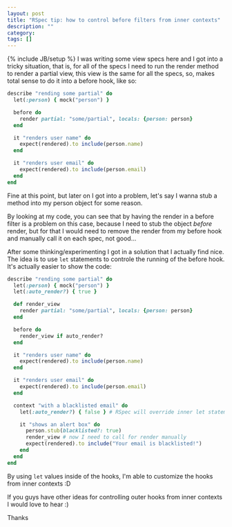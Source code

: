 ```yaml
---
layout: post
title: "RSpec tip: how to control before filters from inner contexts"
description: ""
category: 
tags: []
---
```

{% include JB/setup %}
I was writing some view specs here and I got into a tricky situation, that is,
for all of the specs I need to run the render method to render a partial view,
this view is the same for all the specs, so, makes total sense to do it into
a before hook, like so:

```ruby
describe "rending some partial" do
  let(:person) { mock("person") }

  before do
    render partial: "some/partial", locals: {person: person}
  end

  it "renders user name" do
    expect(rendered).to include(person.name)
  end

  it "renders user email" do
    expect(rendered).to include(person.email)
  end
end
```

Fine at this point, but later on I got into a problem, let's say I wanna stub
a method into my person object for some reason.

By looking at my code, you can see that by having the render in a before filter
is a problem on this case, because I need to stub the object _before_ render,
but for that I would need to remove the render from my before hook and manually
call it on each spec, not good...

After some thinking/experimenting I got in a solution that I actually find nice.
The idea is to use `let` statements to controle the running of the before hook.
It's actually easier to show the code:

```ruby
describe "rending some partial" do
  let(:person) { mock("person") }
  let(:auto_render?) { true }

  def render_view
    render partial: "some/partial", locals: {person: person}
  end

  before do
    render_view if auto_render?
  end

  it "renders user name" do
    expect(rendered).to include(person.name)
  end

  it "renders user email" do
    expect(rendered).to include(person.email)
  end

  context "with a blacklisted email" do
    let(:auto_render?) { false } # RSpec will override inner let statements before run the hooks

    it "shows an alert box" do
      person.stub(blacklisted?: true)
      render_view # now I need to call for render manually
      expect(rendered).to include("Your email is blacklisted!")
    end
  end
end
```

By using `let` values inside of the hooks, I'm able to customize the hooks from
inner contexts :D

If you guys have other ideas for controlling outer hooks from inner contexts I
would love to hear :)

Thanks
